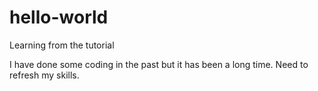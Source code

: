 # hello-world
Learning from the tutorial

I have done some coding in the past but it has been a long time. Need to refresh my skills. 
